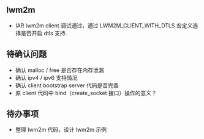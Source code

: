 ## lwm2m
- IAR lwm2m client 调试通过，通过 LWM2M_CLIENT_WITH_DTLS 宏定义选择是否开启 dtls 支持.

## 待确认问题
- 确认 malloc / free 是否存在内存泄漏
- 确认 ipv4 / ipv6 支持情况
- 确认 client bootstrap server 代码是否完善
- 原 client 代码中 bind（create_socket 接口）操作的意义？

## 待办事项
- 整理 lwm2m 代码，设计 lwm2m 示例